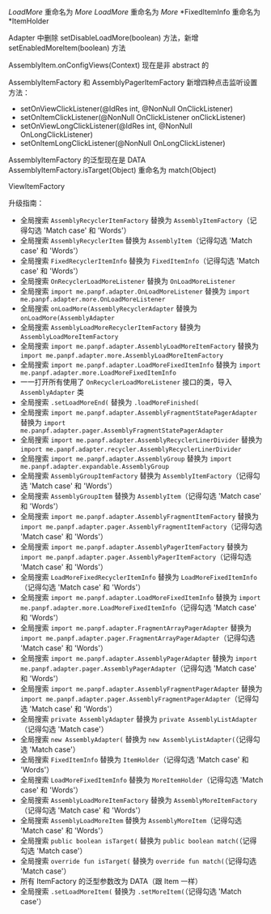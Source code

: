 *LoadMore* 重命名为 *More*
*LoadMore* 重命名为 *More*
*FixedItemInfo 重命名为 *ItemHolder

Adapter 中删除 setDisableLoadMore(boolean) 方法，新增 setEnabledMoreItem(boolean) 方法

AssemblyItem.onConfigViews(Context) 现在是非 abstract 的

AssemblyItemFactory 和 AssemblyPagerItemFactory 新增四种点击监听设置方法：
* setOnViewClickListener(@IdRes int, @NonNull OnClickListener)
* setOnItemClickListener(@NonNull OnClickListener onClickListener)
* setOnViewLongClickListener(@IdRes int, @NonNull OnLongClickListener)
* setOnItemLongClickListener(@NonNull OnLongClickListener)

AssemblyItemFactory 的泛型现在是 DATA
AssemblyItemFactory.isTarget(Object) 重命名为 match(Object)

ViewItemFactory

升级指南：
* 全局搜索 `AssemblyRecyclerItemFactory` 替换为 `AssemblyItemFactory`（记得勾选 'Match case' 和 'Words'）
* 全局搜索 `AssemblyRecyclerItem` 替换为 `AssemblyItem`（记得勾选 'Match case' 和 'Words'）
* 全局搜索 `FixedRecyclerItemInfo` 替换为 `FixedItemInfo`（记得勾选 'Match case' 和 'Words'）
* 全局搜索 `OnRecyclerLoadMoreListener` 替换为 `OnLoadMoreListener`
* 全局搜索 `import me.panpf.adapter.OnLoadMoreListener` 替换为 `import me.panpf.adapter.more.OnLoadMoreListener`
* 全局搜索 `onLoadMore(AssemblyRecyclerAdapter` 替换为 `onLoadMore(AssemblyAdapter`
* 全局搜索 `AssemblyLoadMoreRecyclerItemFactory` 替换为 `AssemblyLoadMoreItemFactory`
* 全局搜索 `import me.panpf.adapter.AssemblyLoadMoreItemFactory` 替换为 `import me.panpf.adapter.more.AssemblyLoadMoreItemFactory`
* 全局搜索 `import me.panpf.adapter.LoadMoreFixedItemInfo` 替换为 `import me.panpf.adapter.more.LoadMoreFixedItemInfo`
* 一一打开所有使用了 `OnRecyclerLoadMoreListener` 接口的类，导入 `AssemblyAdapter` 类
* 全局搜索 `.setLoadMoreEnd(` 替换为 `.loadMoreFinished(`
* 全局搜索 `import me.panpf.adapter.AssemblyFragmentStatePagerAdapter` 替换为 `import me.panpf.adapter.pager.AssemblyFragmentStatePagerAdapter`
* 全局搜索 `import me.panpf.adapter.AssemblyRecyclerLinerDivider` 替换为 `import me.panpf.adapter.recycler.AssemblyRecyclerLinerDivider`
* 全局搜索 `import me.panpf.adapter.AssemblyGroup` 替换为 `import me.panpf.adapter.expandable.AssemblyGroup`
* 全局搜索 `AssemblyGroupItemFactory` 替换为 `AssemblyItemFactory`（记得勾选 'Match case' 和 'Words'）
* 全局搜索 `AssemblyGroupItem` 替换为 `AssemblyItem`（记得勾选 'Match case' 和 'Words'）
* 全局搜索 `import me.panpf.adapter.AssemblyFragmentItemFactory` 替换为 `import me.panpf.adapter.pager.AssemblyFragmentItemFactory`（记得勾选 'Match case' 和 'Words'）
* 全局搜索 `import me.panpf.adapter.AssemblyPagerItemFactory` 替换为 `import me.panpf.adapter.pager.AssemblyPagerItemFactory`（记得勾选 'Match case' 和 'Words'）
* 全局搜索 `LoadMoreFixedRecyclerItemInfo` 替换为 `LoadMoreFixedItemInfo`（记得勾选 'Match case' 和 'Words'）
* 全局搜索 `import me.panpf.adapter.LoadMoreFixedItemInfo` 替换为 `import me.panpf.adapter.more.LoadMoreFixedItemInfo`（记得勾选 'Match case' 和 'Words'）
* 全局搜索 `import me.panpf.adapter.FragmentArrayPagerAdapter` 替换为 `import me.panpf.adapter.pager.FragmentArrayPagerAdapter`（记得勾选 'Match case' 和 'Words'）
* 全局搜索 `import me.panpf.adapter.AssemblyPagerAdapter` 替换为 `import me.panpf.adapter.pager.AssemblyPagerAdapter`（记得勾选 'Match case' 和 'Words'）
* 全局搜索 `import me.panpf.adapter.AssemblyFragmentPagerAdapter` 替换为 `import me.panpf.adapter.pager.AssemblyFragmentPagerAdapter`（记得勾选 'Match case' 和 'Words'）
* 全局搜索 `private AssemblyAdapter` 替换为 `private AssemblyListAdapter`（记得勾选 'Match case'）
* 全局搜索 `new AssemblyAdapter(` 替换为 `new AssemblyListAdapter(`（记得勾选 'Match case'）
* 全局搜索 `FixedItemInfo` 替换为 `ItemHolder`（记得勾选 'Match case' 和 'Words'）
* 全局搜索 `LoadMoreFixedItemInfo` 替换为 `MoreItemHolder`（记得勾选 'Match case' 和 'Words'）
* 全局搜索 `AssemblyLoadMoreItemFactory` 替换为 `AssemblyMoreItemFactory`（记得勾选 'Match case' 和 'Words'）
* 全局搜索 `AssemblyLoadMoreItem` 替换为 `AssemblyMoreItem`（记得勾选 'Match case' 和 'Words'）
* 全局搜索 `public boolean isTarget(` 替换为 `public boolean match(`（记得勾选 'Match case'）
* 全局搜索 `override fun isTarget(` 替换为 `override fun match(`（记得勾选 'Match case'）
* 所有 ItemFactory 的泛型参数改为 DATA（跟 Item 一样）
* 全局搜索 `.setLoadMoreItem(` 替换为 `.setMoreItem(`（记得勾选 'Match case'）
